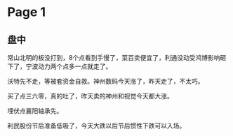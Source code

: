 # Page 1

## 盘中

常山北明的板没打到，8个点看到手慢了，菜百卖便宜了，利通没动受鸿博影响砸下了，宁波动力两个点多一点就走了。

沃特先不走，等被套资金自救。神州数码今天涨了，昨天走了，不太巧。

买了点三六零，真的吐了，昨天卖的神州和视觉今天都大涨。

埋伏点襄阳轴承先。

利民股份节后准备低吸了，今天大跌以后节后惯性下跌可以入场。
